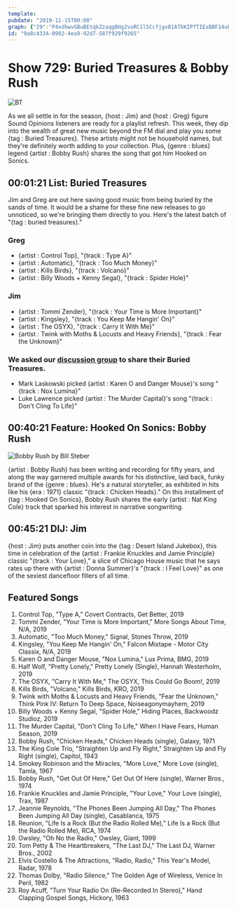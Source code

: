 ```yaml
---
template: 
pubdate: "2019-11-15T00:00"
graph: {"29":"P4xdhwvGBuBEtqkZzaqgBHg2voRC1lSCcfjgvB1ATkKIPfTIExBBF14ubUbF3Hx9M493l2amyAKcx0sG","1V9":"","23L":"X6cfdqYVo9OAZzHOctsn"}
id: "9a8c4334-0992-4ea9-92d7-587f929f9265"
---
```






# Show 729: Buried Treasures & Bobby Rush

![BT](https://static.soundopinions.org/images/2019/bt_4.jpg)

As we all settle in for the season, {host : Jim} and {host : Greg} figure Sound Opinions listeners are ready for a playlist refresh. This week, they dip into the wealth of great new music beyond the FM dial and play you some {tag : Buried Treasures}. These artists might not be household names, but they're definitely worth adding to your collection. Plus, {genre : blues} legend {artist : Bobby Rush} shares the song that got him Hooked on Sonics.



## 00:01:21 List: Buried Treasures

Jim and Greg are out here saving good music from being buried by the sands of time. It would be a shame for these fine new releases to go unnoticed, so we're bringing them directly to you. Here's the latest batch of "{tag : buried treasures}."


### Greg

- {artist : Control Top}, "{track : Type A}"
- {artist : Automatic}, "{track : Too Much Money}"
- {artist : Kills Birds}, "{track : Volcano}"
- {artist : Billy Woods + ​Kenny Segal}, "{track : Spider Hole}"


### Jim

- {artist : Tommi Zender}, "{track : Your Time is More Important}"
- {artist : Kingsley}, "{track : You Keep Me Hangin' On}"
- {artist : The OSYX}, "{track : Carry It With Me}"
- {artist : Twink with Moths & Locusts and Heavy Friends}, "{track : Fear the Unknown}"


### We asked our [discussion group](https://www.facebook.com/groups/370085227250935/) to share their Buried Treasures.

- Mark Laskowski picked {artist : Karen O and Danger Mouse}'s song "{track : Nox Lumina}"
- Luke Lawrence picked {artist : The Murder Capital}'s song "{track : Don't Cling To Life}"



## 00:40:21 Feature: Hooked On Sonics: Bobby Rush

![Bobby Rush by Bill Steber](https://static.soundopinions.org/assets/729/1V90.jpg)

{artist : Bobby Rush} has been writing and recording for fifty years, and along the way garnered multiple awards for his distinctive, laid back, funky brand of the {genre : blues}. He's a natural storyteller, as exhibited in hits like his {era : 1971} classic "{track : Chicken Heads}."  On this installment of {tag : Hooked On Sonics}, Bobby Rush shares the early {artist : Nat King Cole} track that sparked his interest in narrative songwriting.



## 00:45:21 DIJ: Jim

{host : Jim} puts another coin into the {tag : Desert Island Jukebox}, this time in celebration of the {artist : Frankie Knuckles and Jamie Principle} classic "{track : Your Love}," a slice of Chicago House music that he says rates up there with {artist : Donna Summer}'s "{track : I Feel Love}" as one of the sexiest dancefloor fillers of all time.



## Featured Songs

1. Control Top, "Type A," Covert Contracts, Get Better, 2019
2. Tommi Zender, "Your Time is More Important," More Songs About Time, N/A, 2019
3. Automatic, "Too Much Money," Signal, Stones Throw, 2019
4. Kingsley, "You Keep Me Hangin' On," Falcon Mixtape - Motor City Classix, N/A, 2019
5. Karen O and Danger Mouse, "Nox Lumina," Lux Prima, BMG, 2019
6. Half Wolf, "Pretty Lonely," Pretty Lonely (Single), Hannah Westerholm, 2019
7. The OSYX, "Carry It With Me," The OSYX, This Could Go Boom!, 2019
8. Kills Birds, "Volcano," Kills Birds, KRO, 2019
9. Twink with Moths & Locusts and Heavy Friends, "Fear the Unknown," Think Pink IV: Return To Deep Space, Noiseagonymayhem, 2019
10. Billy Woods + ​Kenny Segal, "Spider Hole," Hiding Places, Backwoodz Studioz, 2019
11. The Murder Capital, "Don't Cling To Life," When I Have Fears, Human Season, 2019
12. Bobby Rush, "Chicken Heads," Chicken Heads (single), Galaxy, 1971
13. The King Cole Trio, "Straighten Up and Fly Right," Straighten Up and Fly Right (single), Capitol, 1943
14. Smokey Robinson and the Miracles, "More Love," More Love (single), Tamla, 1967
15. Bobby Rush, "Get Out Of Here," Get Out Of Here (single), Warner Bros., 1974
16. Frankie Knuckles and Jamie Principle, "Your Love," Your Love (single), Trax, 1987
17. Jeannie Reynolds, "The Phones Been Jumping All Day," The Phones Been Jumping All Day (single), Casablanca, 1975
18. Reunion, "Life Is a Rock (But the Radio Rolled Me)," Life Is a Rock (But the Radio Rolled Me), RCA, 1974
19. Owsley, "Oh No the Radio," Owsley, Giant, 1999
20. Tom Petty & The Heartbreakers, "The Last DJ," The Last DJ, Warner Bros., 2002
21. Elvis Costello & The Attractions, "Radio, Radio," This Year's Model, Radar, 1978
22. Thomas Dolby, "Radio Silence," The Golden Age of Wireless, Venice In Peril, 1982
23. Roy Acuff, "Turn Your Radio On (Re-Recorded In Stereo)," Hand Clapping Gospel Songs, Hickory, 1963